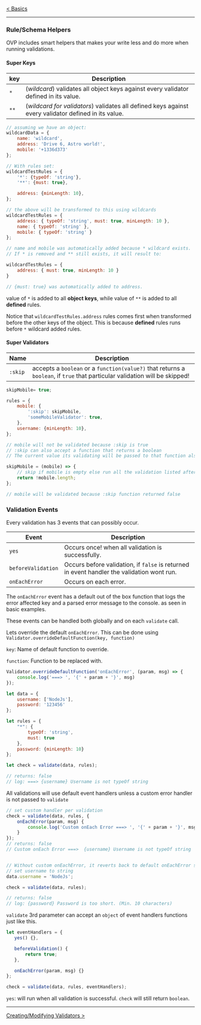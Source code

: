 [< Basics ](how_it_works.md) 

-----

### Rule/Schema Helpers
OVP includes smart helpers that makes your write less and do more when running validations.


#### Super Keys

| key   | Description   |
| ----  | -----------   |
| `*`   | (_wildcard_) validates all object keys against every validator defined in its value. |
|`**`   | (_wildcard for validators_) validates all defined keys against every validator defined in its value. |

```javascript
// assuming we have an object:
wildcardData = {
    name: 'wildcard',
    address: 'Drive 6, Astro world!',
    mobile: '+1336d373'
};

// With rules set:
wildcardTestRules = {
    '*': {typeOf: 'string'},
    '**': {must: true},

    address: {minLength: 10},
};

// the above will be transformed to this using wildcards
wildcardTestRules = { 
    address: { typeOf: 'string', must: true, minLength: 10 },
    name: { typeOf: 'string' },
    mobile: { typeOf: 'string' } 
};

// name and mobile was automatically added because * wildcard exists.
// If * is removed and ** still exists, it will result to:

wildcardTestRules = { 
    address: { must: true, minLength: 10 } 
}

// {must: true} was automatically added to address.
```
value of `*` is added to all **object keys**, while value of `**` is added to all **defined** rules.

Notice that `wildcardTestRules.address` rules comes first when transformed before the other keys of the object.
This is because **defined** rules runs before `*` wildcard added rules.

#### Super Validators

| Name      | Description   |
| ----      | -----------   |
| `:skip`   | accepts a `boolean` or a `function(value?)` that returns a `boolean`, if `true` that particular validation will be skipped! |

```javascript
skipMobile= true;

rules = {
    mobile: {
        ':skip': skipMobile,
        'someMobileValidator': true,
    },
    username: {minLength: 10},
};

// mobile will not be validated because :skip is true
// :skip can also accept a function that returns a boolean
// The current value its validating will be passed to that function also

skipMobile = (mobile) => {
    // skip if mobile is empty else run all the validation listed after me.
    return !mobile.length;
};

// mobile will be validated because :skip function returned false
```


### Validation Events

Every validation has 3 events that can possibly occur.

| Event     | Description           |
| -----     | ------------          |
| `yes`     | Occurs once! when all validation is successfully.
| `beforeValidation` | Occurs before validation, if `false` is returned in event handler the validation wont run.  
| `onEachError` | Occurs on each error.

The `onEachError` event has a default out of the box function that logs the error affected key and a parsed error message to the console. as seen in basic examples.

These events can be handled both globally and on each `validate` call.

Lets override the default `onEachError`. This can be done using `Validator.overrideDefaultFunction(key, function)`

`key`: Name of default function to override.

`function`: Function to be replaced with. 

```javascript
Validator.overrideDefaultFunction('onEachError', (param, msg) => {
    console.log('===> ', '{' + param + '}', msg)
});

let data = {
    username: ['NodeJs'],
    password: '123456'
};

let rules = {
    "*": {
        typeOf: 'string',
        must: true
    },
    password: {minLength: 10}
};

let check = validate(data, rules);

// returns: false
// log: ===> {username} Username is not typeOf string
```

All validations will use default event handlers unless a custom error handler is not passed to `validate`

```javascript
// set custom handler per validation
check = validate(data, rules, {
    onEachError(param, msg) {
        console.log('Custom onEach Error ===> ', '{' + param + '}', msg)
    }
});
// returns: false
// Custom onEach Error ===>  {username} Username is not typeOf string


// Without custom onEachError, it reverts back to default onEachError set above.
// set username to string
data.username = 'NodeJs';

check = validate(data, rules);

// returns: false
// log: {password} Password is too short. (Min. 10 characters)
```

`validate` 3rd parameter can accept an `object` of event handlers functions just like this.

```javascript
let eventHandlers = {
   yes() {},

   beforeValidation() {
       return true;
   },

   onEachError(param, msg) {}
};

check = validate(data, rules, eventHandlers);
```

`yes`: will run when all validation is successful. `check` will still return `boolean`.



-----

[Creating/Modifying Validators >](validators.md)